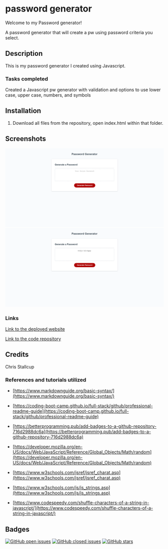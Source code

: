 # **password generator**

Welcome to my Password generator!

A password generator that will create a pw using password criteria you select.



## Description

This is my password generator I created using Javascript.

### **Tasks completed**
Created a Javascript pw generator with validation and options to use lower case, upper case, numbers, and symbols


## Installation

1. Download all files from the repository, open index.html within that folder.



## Screenshots

![Password Generator Home](home.png)
![Password Generator Generated](generated.png)

### **Links**

[Link to the deployed website](https://mrtofuuu.github.io/pw-generator/)

[Link to the code repository](https://github.com/MrTofuuu/pw-generator)


## Credits
Chris Stallcup


### References and tutorials utilized
* [https://www.markdownguide.org/basic-syntax/](https://www.markdownguide.org/basic-syntax/)
* [https://coding-boot-camp.github.io/full-stack/github/professional-readme-guide](https://coding-boot-camp.github.io/full-stack/github/professional-readme-guide)
* [https://betterprogramming.pub/add-badges-to-a-github-repository-716d2988dc6a](https://betterprogramming.pub/add-badges-to-a-github-repository-716d2988dc6a)
* [https://developer.mozilla.org/en-US/docs/Web/JavaScript/Reference/Global_Objects/Math/random](https://developer.mozilla.org/en-US/docs/Web/JavaScript/Reference/Global_Objects/Math/random)

* [https://www.w3schools.com/jsref/jsref_charat.asp](https://www.w3schools.com/jsref/jsref_charat.asp)

* [https://www.w3schools.com/js/js_strings.asp](https://www.w3schools.com/js/js_strings.asp)

* [https://www.codespeedy.com/shuffle-characters-of-a-string-in-javascript/](https://www.codespeedy.com/shuffle-characters-of-a-string-in-javascript/)

## Badges

[![GitHub open issues](https://img.shields.io/github/issues/MrTofuuu/pw-generator?style=for-the-badge)](https://github.com/MrTofuuu/pw-generator/issues)
[![GitHub closed issues](https://img.shields.io/github/issues-closed/MrTofuuu/pw-generator?style=for-the-badge)](https://img.shields.io/github/issues-closed/MrTofuuu/pw-generator?style=for-the-badge)
[![GitHub stars](https://img.shields.io/github/stars/MrTofuuu/pw-generator?style=for-the-badge)](https://github.com/MrTofuuu/pw-generator/stargazers)



